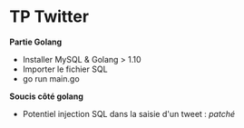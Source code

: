 # TP Twitter

**Partie Golang**

 - Installer MySQL & Golang > 1.10
 - Importer le fichier SQL
 - go run main.go

**Soucis côté golang**
- Potentiel injection SQL dans la saisie d'un tweet : *patché*

